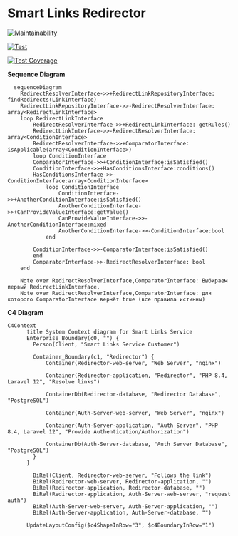 # Smart Links Redirector

[![Maintainability](https://api.codeclimate.com/v1/badges/b7d2e37e49840a9c7cdf/maintainability)](https://codeclimate.com/github/pozys/smart-link-redirector/maintainability)

[![Test](https://github.com/pozys/smart-link-redirector/actions/workflows/ci.yml/badge.svg)](https://github.com/pozys/smart-link-redirector/actions/workflows/ci.yml)

[![Test Coverage](https://api.codeclimate.com/v1/badges/b7d2e37e49840a9c7cdf/test_coverage)](https://codeclimate.com/github/pozys/smart-link-redirector/test_coverage)

**Sequence Diagram**

```mermaid
  sequenceDiagram
    RedirectResolverInterface->>+RedirectLinkRepositoryInterface: findRedirects(LinkInterface)
    RedirectLinkRepositoryInterface->>-RedirectResolverInterface: array<RedirectLinkInterface>
    loop RedirectLinkInterface
        RedirectResolverInterface->>+RedirectLinkInterface: getRules()
        RedirectLinkInterface->>-RedirectResolverInterface: array<ConditionInterface>
        RedirectResolverInterface->>+ComparatorInterface: isApplicable(array<ConditionInterface>)
        loop ConditionInterface
        ComparatorInterface->>+ConditionInterface:isSatisfied()
        ConditionInterface->>+HasConditionsInterface:conditions()
        HasConditionsInterface->>-ConditionInterface:array<ConditionInterface>
            loop ConditionInterface
                ConditionInterface->>+AnotherConditionInterface:isSatisfied()
                AnotherConditionInterface->>+CanProvideValueInterface:getValue()
                CanProvideValueInterface->>-AnotherConditionInterface:mixed
                AnotherConditionInterface->>-ConditionInterface:bool
            end

        ConditionInterface->>-ComparatorInterface:isSatisfied()
        end
        ComparatorInterface->>-RedirectResolverInterface: bool
    end

    Note over RedirectResolverInterface,ComparatorInterface: Выбираем первый RedirectLinkInterface,
    Note over RedirectResolverInterface,ComparatorInterface: для которого ComparatorInterface вернёт true (все правила истинны)
```

**C4 Diagram**

```mermaid
C4Context
      title System Context diagram for Smart Links Service
      Enterprise_Boundary(c0, "") {
        Person(Client, "Smart Links Service Customer")

        Container_Boundary(c1, "Redirector") {
            Container(Redirector-web-server, "Web Server", "nginx")

            Container(Redirector-application, "Redirector", "PHP 8.4, Laravel 12", "Resolve links")

            ContainerDb(Redirector-database, "Redirector Database", "PostgreSQL")

            Container(Auth-Server-web-server, "Web Server", "nginx")

            Container(Auth-Server-application, "Auth Server", "PHP 8.4, Laravel 12", "Provide Authentication/Authorization")

            ContainerDb(Auth-Server-database, "Auth Server Database", "PostgreSQL")
        }
      }

        BiRel(Client, Redirector-web-server, "Follows the link")
        BiRel(Redirector-web-server, Redirector-application, "")
        BiRel(Redirector-application, Redirector-database, "")
        BiRel(Redirector-application, Auth-Server-web-server, "request auth")
        BiRel(Auth-Server-web-server, Auth-Server-application, "")
        BiRel(Auth-Server-application, Auth-Server-database, "")

      UpdateLayoutConfig($c4ShapeInRow="3", $c4BoundaryInRow="1")
```
